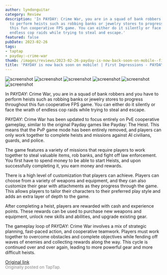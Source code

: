 ```yaml
---
author: lyndonguitar
category: Review
description: 'In PAYDAY: Crime War, you are in a squad of bank robbers and you have
  to perform heists such as robbing banks or jewelry stores to progress throughout
  this fun cooperative FPS game. You can either do it silently or face the wrath of
  endless cop raids while trying to steal and escape.'
featured: false
pubDate: 2023-02-26
tags:
- taptap
- payday:-crime-war
thumb: /images/reviews/2023-02-26-payday-is-now-back-soon-on-mobile--first-impressions---payday-crime-war-0.avif
title: 'PAYDAY is now back soon on mobile! | First Impressions - PAYDAY: Crime War'
---
```


<div class="gallery">
  <img src="/images/reviews/2023-02-26-payday-is-now-back-soon-on-mobile--first-impressions---payday-crime-war-0.avif" alt="screenshot" />
  <img src="/images/reviews/2023-02-26-payday-is-now-back-soon-on-mobile--first-impressions---payday-crime-war-1.avif" alt="screenshot" />
  <img src="/images/reviews/2023-02-26-payday-is-now-back-soon-on-mobile--first-impressions---payday-crime-war-2.avif" alt="screenshot" />
  <img src="/images/reviews/2023-02-26-payday-is-now-back-soon-on-mobile--first-impressions---payday-crime-war-3.avif" alt="screenshot" />
  <img src="/images/reviews/2023-02-26-payday-is-now-back-soon-on-mobile--first-impressions---payday-crime-war-4.avif" alt="screenshot" />
  <img src="/images/reviews/2023-02-26-payday-is-now-back-soon-on-mobile--first-impressions---payday-crime-war-5.avif" alt="screenshot" />
</div>

In PAYDAY: Crime War, you are in a squad of bank robbers and you have to perform heists such as robbing banks or jewelry stores to progress throughout this fun cooperative FPS game. You can either do it silently or face the wrath of endless cop raids while trying to steal and escape.

PAYDAY: Crime War has been updated to focus entirely on PvE cooperative gameplay, similar to the original Payday games like Payday: The Heist. This means that the PvP game mode has been entirely removed, and players can only work together to complete heists and missions against AI civilians, guards, and police.

The game features a variety of missions that require players to work together to steal valuable items, rob banks, and fight off law enforcement. You first have to spend money to be able to start Heists, and upon successfully completing it, you earn money and rewards.

There is a high level of customization that players can achieve. Players can choose from a variety of weapons and equipment, and they can also customize their gear with attachments as they progress through the game. This allows players to tailor their characters to their preferred play style and adds an extra layer of depth to the game.

After completing a heist, players are rewarded with cash and experience points. These rewards can be used to purchase new weapons and equipment, unlock new skills and abilities, and upgrade existing gear.

The gameplay loop of PAYDAY: Crime War involves a mix of strategic planning, fast-paced action, and cooperative teamwork. Players must work together to overcome obstacles and complete objectives while fending off waves of enemies and collecting rewards along the way. This cycle is continued over and over again, leading to more powerful gear and more difficult heists.

[Original link](https://www.taptap.io/post/4649779)<br><span style="font-size: 0.95em; color: #888;">Originally posted on TapTap.</span>